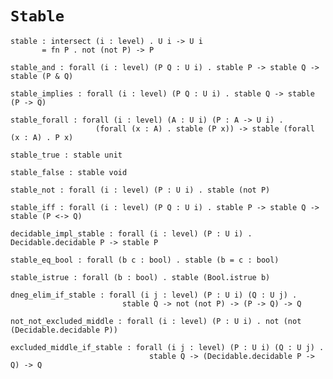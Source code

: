 # `Stable`

    stable : intersect (i : level) . U i -> U i
           = fn P . not (not P) -> P

    stable_and : forall (i : level) (P Q : U i) . stable P -> stable Q -> stable (P & Q)

    stable_implies : forall (i : level) (P Q : U i) . stable Q -> stable (P -> Q)

    stable_forall : forall (i : level) (A : U i) (P : A -> U i) .
                       (forall (x : A) . stable (P x)) -> stable (forall (x : A) . P x)

    stable_true : stable unit

    stable_false : stable void

    stable_not : forall (i : level) (P : U i) . stable (not P)

    stable_iff : forall (i : level) (P Q : U i) . stable P -> stable Q -> stable (P <-> Q)

    decidable_impl_stable : forall (i : level) (P : U i) . Decidable.decidable P -> stable P

    stable_eq_bool : forall (b c : bool) . stable (b = c : bool)

    stable_istrue : forall (b : bool) . stable (Bool.istrue b)

    dneg_elim_if_stable : forall (i j : level) (P : U i) (Q : U j) .
                             stable Q -> not (not P) -> (P -> Q) -> Q

    not_not_excluded_middle : forall (i : level) (P : U i) . not (not (Decidable.decidable P))

    excluded_middle_if_stable : forall (i j : level) (P : U i) (Q : U j) .
                                   stable Q -> (Decidable.decidable P -> Q) -> Q

